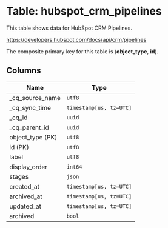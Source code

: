# Table: hubspot_crm_pipelines

This table shows data for HubSpot CRM Pipelines.

https://developers.hubspot.com/docs/api/crm/pipelines

The composite primary key for this table is (**object_type**, **id**).

## Columns

| Name          | Type          |
| ------------- | ------------- |
|_cq_source_name|`utf8`|
|_cq_sync_time|`timestamp[us, tz=UTC]`|
|_cq_id|`uuid`|
|_cq_parent_id|`uuid`|
|object_type (PK)|`utf8`|
|id (PK)|`utf8`|
|label|`utf8`|
|display_order|`int64`|
|stages|`json`|
|created_at|`timestamp[us, tz=UTC]`|
|archived_at|`timestamp[us, tz=UTC]`|
|updated_at|`timestamp[us, tz=UTC]`|
|archived|`bool`|